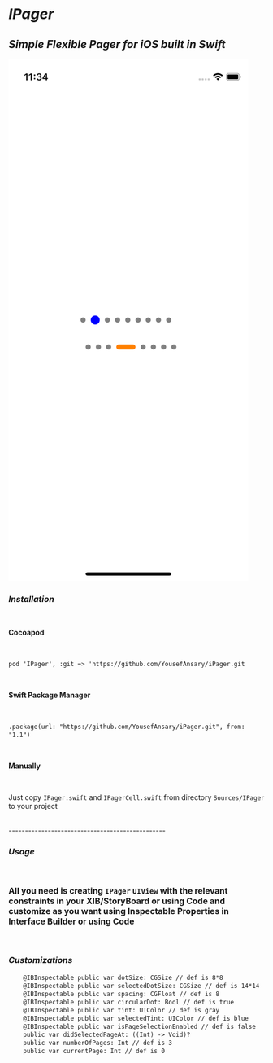 # *IPager*

## *Simple Flexible Pager for iOS built in Swift*

![](https://raw.githubusercontent.com/YousefAnsary/iPager/main/screenshot.png?token=AI3MGYQNPV2VCCGX5OYY3PDBOPL66)

### *Installation* ###
<br/>

**Cocoapod** 

<br/>

```
pod 'IPager', :git => 'https://github.com/YousefAnsary/iPager.git
```

<br/>

**Swift Package Manager**

<br/>

```
.package(url: "https://github.com/YousefAnsary/iPager.git", from: "1.1")
```


<br/>

**Manually**

<br/>

Just copy `IPager.swift` and `IPagerCell.swift` from directory `Sources/IPager` to your project

<br/>
------------------------------------------------
<br/>

### ***Usage***

<br/>

### All you need is creating `IPager` `UIView` with the relevant constraints in your XIB/StoryBoard or using Code and customize as you want using Inspectable Properties in Interface Builder or using Code 

<br/> 

### ***Customizations*** <br/>

```
    @IBInspectable public var dotSize: CGSize // def is 8*8
    @IBInspectable public var selectedDotSize: CGSize // def is 14*14
    @IBInspectable public var spacing: CGFloat // def is 8
    @IBInspectable public var circularDot: Bool // def is true
    @IBInspectable public var tint: UIColor // def is gray
    @IBInspectable public var selectedTint: UIColor // def is blue
    @IBInspectable public var isPageSelectionEnabled // def is false
    public var didSelectedPageAt: ((Int) -> Void)?
    public var numberOfPages: Int // def is 3
    public var currentPage: Int // def is 0
```
